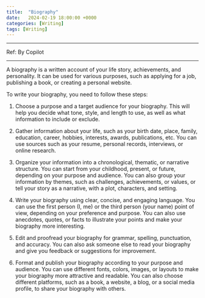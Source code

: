 ```yaml
---
title:  "Biography"
date:   2024-02-19 18:00:00 +0000
categories: [Writing]
tags: [Writing]
---
```




---
Ref: 
By Copilot


---


A biography is a written account of your life story, achievements, and personality. It can be used for various purposes, such as applying for a job, publishing a book, or creating a personal website.

To write your biography, you need to follow these steps:

1. Choose a purpose and a target audience for your biography. This will help you decide what tone, style, and length to use, as well as what information to include or exclude.

2. Gather information about your life, such as your birth date, place, family, education, career, hobbies, interests, awards, publications, etc. You can use sources such as your resume, personal records, interviews, or online research.

3. Organize your information into a chronological, thematic, or narrative structure. You can start from your childhood, present, or future, depending on your purpose and audience. You can also group your information by themes, such as challenges, achievements, or values, or tell your story as a narrative, with a plot, characters, and setting.

4. Write your biography using clear, concise, and engaging language. You can use the first person (I, me) or the third person (your name) point of view, depending on your preference and purpose. You can also use anecdotes, quotes, or facts to illustrate your points and make your biography more interesting.

4. Edit and proofread your biography for grammar, spelling, punctuation, and accuracy. You can also ask someone else to read your biography and give you feedback or suggestions for improvement.

5. Format and publish your biography according to your purpose and audience. You can use different fonts, colors, images, or layouts to make your biography more attractive and readable. You can also choose different platforms, such as a book, a website, a blog, or a social media profile, to share your biography with others.